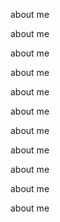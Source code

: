 about me

about me

about me

about me

about me

about me

about me

about me

about me

about me

about me
